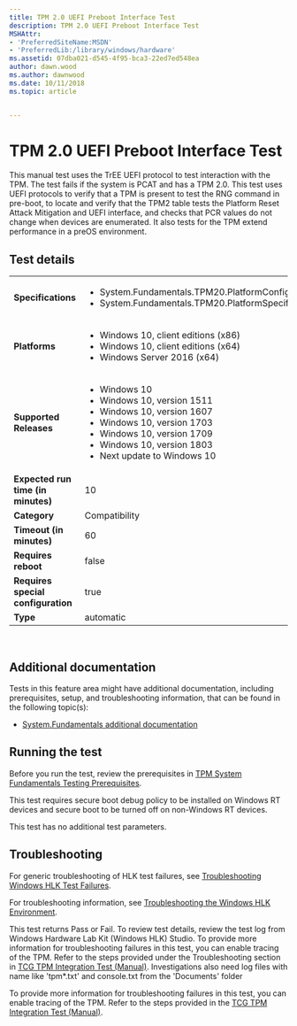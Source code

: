 ```yaml
---
title: TPM 2.0 UEFI Preboot Interface Test
description: TPM 2.0 UEFI Preboot Interface Test
MSHAttr:
- 'PreferredSiteName:MSDN'
- 'PreferredLib:/library/windows/hardware'
ms.assetid: 07dba021-d545-4f95-bca3-22ed7ed548ea
author: dawn.wood
ms.author: dawnwood
ms.date: 10/11/2018
ms.topic: article


---
```


# <span id="p_hlk_test.9a9fcb0b-2b95-4360-9f06-7022e68a6c71"></span>TPM 2.0 UEFI Preboot Interface Test


This manual test uses the TrEE UEFI protocol to test interaction with the TPM. The test fails if the system is PCAT and has a TPM 2.0. This test uses UEFI protocols to verify that a TPM is present to test the RNG command in pre-boot, to locate and verify that the TPM2 table tests the Platform Reset Attack Mitigation and UEFI interface, and checks that PCR values do not change when devices are enumerated. It also tests for the TPM extend performance in a preOS environment.

## Test details
|||
|---|---|
| **Specifications**  | <ul><li>System.Fundamentals.TPM20.PlatformConfiguration</li><li>System.Fundamentals.TPM20.PlatformSpecifications</li></ul> |  
| **Platforms**   | <ul><li>Windows 10, client editions (x86)</li><li>Windows 10, client editions (x64)</li><li>Windows Server 2016 (x64)</li></ul> |
| **Supported Releases** | <ul><li>Windows 10</li><li>Windows 10, version 1511</li><li>Windows 10, version 1607</li><li>Windows 10, version 1703</li><li>Windows 10, version 1709</li><li>Windows 10, version 1803</li><li>Next update to Windows 10</li></ul> |
|**Expected run time (in minutes)**| 10 |
|**Category**| Compatibility |
|**Timeout (in minutes)**| 60 |
|**Requires reboot**| false |
|**Requires special configuration**| true |
|**Type**| automatic |

 

## <span id="Additional_documentation"></span><span id="additional_documentation"></span><span id="ADDITIONAL_DOCUMENTATION"></span>Additional documentation


Tests in this feature area might have additional documentation, including prerequisites, setup, and troubleshooting information, that can be found in the following topic(s):

-   [System.Fundamentals additional documentation](system-fundamentals-additional-documentation.md)

## <span id="Running_the_test"></span><span id="running_the_test"></span><span id="RUNNING_THE_TEST"></span>Running the test


Before you run the test, review the prerequisites in [TPM System Fundamentals Testing Prerequisites](tpm-system-fundamentals-testing-prerequisites.md).

This test requires secure boot debug policy to be installed on Windows RT devices and secure boot to be turned off on non-Windows RT devices.

This test has no additional test parameters.

## <span id="Troubleshooting"></span><span id="troubleshooting"></span><span id="TROUBLESHOOTING"></span>Troubleshooting


For generic troubleshooting of HLK test failures, see [Troubleshooting Windows HLK Test Failures](..\user\troubleshooting-windows-hlk-test-failures.md).

For troubleshooting information, see [Troubleshooting the Windows HLK Environment](..\user\troubleshooting-the-windows-hlk-environment.md).

This test returns Pass or Fail. To review test details, review the test log from Windows Hardware Lab Kit (Windows HLK) Studio. To provide more information for troubleshooting failures in this test, you can enable tracing of the TPM. Refer to the steps provided under the Troubleshooting section in [TCG TPM Integration Test (Manual)](https://msdn.microsoft.com/en-us/library/Hh998628.aspx). Investigations also need log files with name like 'tpm\*.txt' and console.txt from the 'Documents' folder

To provide more information for troubleshooting failures in this test, you can enable tracing of the TPM. Refer to the steps provided in the [TCG TPM Integration Test (Manual)](https://msdn.microsoft.com/en-us/library/Hh998628.aspx).

 

 






